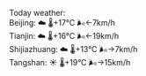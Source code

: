 Today weather:  
Beijing: ☁️   🌡️+17°C 🌬️←7km/h  
Tianjin: ☁️   🌡️+16°C 🌬️←19km/h  
Shijiazhuang: ☁️   🌡️+13°C 🌬️→7km/h  
Tangshan: ☀️   🌡️+19°C 🌬️→15km/h  
